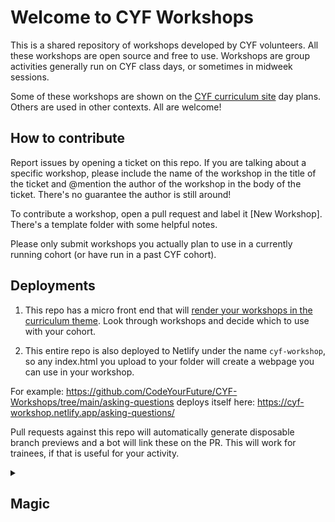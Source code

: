 # Welcome to CYF Workshops

This is a shared repository of workshops developed by CYF volunteers. All these workshops are open source and free to use. Workshops are group activities generally run on CYF class days, or sometimes in midweek sessions.

Some of these workshops are shown on the [CYF curriculum site](https://curriculum.codeyourfuture.io) day plans. Others are used in other contexts. All are welcome!

## How to contribute

Report issues by opening a ticket on this repo. If you are talking about a specific workshop, please include the name of the workshop in the title of the ticket and @mention the author of the workshop in the body of the ticket. There's no guarantee the author is still around!

To contribute a workshop, open a pull request and label it [New Workshop]. There's a template folder with some helpful notes.

Please only submit workshops you actually plan to use in a currently running cohort (or have run in a past CYF cohort).

## Deployments

1. This repo has a micro front end that will [render your workshops in the curriculum theme](https://cyf-workshops.netlify.app/). Look through workshops and decide which to use with your cohort. 

2. This entire repo is also deployed to Netlify under the name `cyf-workshop`, so any index.html you upload to your folder will create a webpage you can use in your workshop. 

For example:
https://github.com/CodeYourFuture/CYF-Workshops/tree/main/asking-questions deploys itself here: https://cyf-workshop.netlify.app/asking-questions/

Pull requests against this repo will automatically generate disposable branch previews and a bot will link these on the PR. This will work for trainees, if that is useful for your activity.

<details>
<summary>

## Magic
</summary>

These workshops are pulled through to various front ends and displayed using the [CYF Common Theme](https://common.codeyourfuture.io/). Write for GitHub first, but you can secretly jazz up your layouts for those contexts by using [Hugo shortcodes](https://common.codeyourfuture.io/common-theme/shortcodes/) wrapped in HTML comments. You can add any shortcode in comments and it will be parsed and rendered on our curriculum sites, but not here. 
#### Look in the source code
<!--{{<note>}}-->
This note will just be a block of text on GitHub, but a styled section on the curriculum
<!--{{</note>}}-->

We are working on uniting the views as much as we can. These features can be rendered in both places:
#### Notes
>[!TIP]
>GitHub style notes will be rendered as notes on Common
#### Objectives
```objectives
- Start with the active verb
- Make your objectives testable
```
Objectives wrapped in a [codeblock with the string objectives](https://common.codeyourfuture.io/common-theme/render-hooks/objectives/) will be piped into the [curriculum success pages](https://common.codeyourfuture.io/common-theme/pages/success/)
#### Diagrams
```mermaid
flowchart LR
A-->B
```
[Mermaid](https://mermaid.live/edit) works on [Common, exactly the same,](https://common.codeyourfuture.io/common-theme/render-hooks/mermaid/) and any diagrams you write in a readme or issue will render there too. There’re flowcharts, sequence diagrams, gantt charts, mindmaps, and more.

Find more [render hooks on Common](https://common.codeyourfuture.io/common-theme/render-hooks/).

</details>
